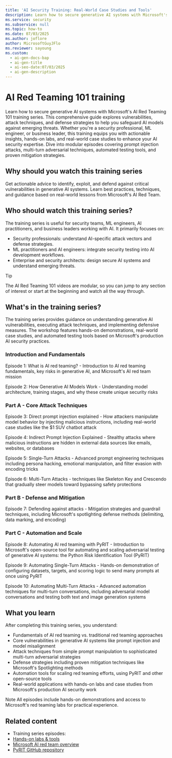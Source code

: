 ```yaml
---
title: 'AI Security Training: Real-World Case Studies and Tools'
description: Learn how to secure generative AI systems with Microsoft's AI Red Teaming 101 training series. Explore vulnerabilities, attack techniques, and defense strategies.
ms.service: security
ms.subservice: null
ms.topic: how-to
ms.date: 07/03/2025
ms.author: joflore
author: MicrosoftGuyJFlo
ms.reviewer: sayoung
ms.custom:
  - ai-gen-docs-bap
  - ai-gen-title
  - ai-seo-date:07/03/2025
  - ai-gen-description
---
```

# AI Red Teaming 101 training

Learn how to secure generative AI systems with Microsoft's AI Red Teaming 101 training series. This comprehensive guide explores vulnerabilities, attack techniques, and defense strategies to help you safeguard AI models against emerging threats. Whether you're a security professional, ML engineer, or business leader, this training equips you with actionable insights, hands-on labs, and real-world case studies to enhance your AI security expertise. Dive into modular episodes covering prompt injection attacks, multi-turn adversarial techniques, automated testing tools, and proven mitigation strategies.

## Why should you watch this training series

Get actionable advice to identify, exploit, and defend against critical vulnerabilities in generative AI systems. Learn best practices, techniques, and guidance based on real-world lessons from Microsoft's AI Red Team.

## Who should watch this training series?

The training series is useful for security teams, ML engineers, AI practitioners, and business leaders working with AI. It primarily focuses on:

- Security professionals: understand AI-specific attack vectors and defense strategies.
- ML practitioners and AI engineers: integrate security testing into AI development workflows.
- Enterprise and security architects: design secure AI systems and understand emerging threats.

> [!TIP]
> The AI Red Teaming 101 videos are modular, so you can jump to any section of interest or start at the beginning and watch all the way through. 

## What's in the training series?

The training series provides guidance on understanding generative AI vulnerabilities, executing attack techniques, and implementing defensive measures. The workshop features hands-on demonstrations, real-world case studies, and automated testing tools based on Microsoft's production AI security practices. 

### Introduction and Fundamentals 

Episode 1: What is AI red teaming? - Introduction to AI red teaming fundamentals, key risks in generative AI, and Microsoft's AI red team mission 

Episode 2: How Generative AI Models Work - Understanding model architecture, training stages, and why these create unique security risks 

### Part A - Core Attack Techniques 

Episode 3: Direct prompt injection explained - How attackers manipulate model behavior by injecting malicious instructions, including real-world case studies like the $1 SUV chatbot attack 

Episode 4: Indirect Prompt Injection Explained - Stealthy attacks where malicious instructions are hidden in external data sources like emails, websites, or databases 

Episode 5: Single-Turn Attacks - Advanced prompt engineering techniques including persona hacking, emotional manipulation, and filter evasion with encoding tricks 

Episode 6: Multi-Turn Attacks - techniques like Skeleton Key and Crescendo that gradually steer models toward bypassing safety protections 

### Part B - Defense and Mitigation 

Episode 7: Defending against attacks - Mitigation strategies and guardrail techniques, including Microsoft's spotlighting defense methods (delimiting, data marking, and encoding) 

### Part C - Automation and Scale 

Episode 8: Automating AI red teaming with PyRIT - Introduction to Microsoft's open-source tool for automating and scaling adversarial testing of generative AI systems: the Python Risk Identification Tool (PyRIT) 

Episode 9: Automating Single-Turn Attacks - Hands-on demonstration of configuring datasets, targets, and scoring logic to send many prompts at once using PyRIT 

Episode 10: Automating Multi-Turn Attacks - Advanced automation techniques for multi-turn conversations, including adversarial model conversations and testing both text and image generation systems 

## What you learn 

After completing this training series, you understand: 

- Fundamentals of AI red teaming vs. traditional red teaming approaches 
- Core vulnerabilities in generative AI systems like prompt injection and model misalignment 
- Attack techniques from simple prompt manipulation to sophisticated multi-turn adversarial strategies 
- Defense strategies including proven mitigation techniques like Microsoft's Spotlighting methods 
- Automation tools for scaling red teaming efforts, using PyRIT and other open-source tools 
- Real-world applications with hands-on labs and case studies from Microsoft's production AI security work 

Note 
All episodes include hands-on demonstrations and access to Microsoft's red teaming labs for practical experience. 

## Related content

- Training series episodes: <youtube>
- [Hands-on labs & tools](https://aka.ms/AIRTlabs)
- [Microsoft AI red team overview](https://aka.ms/airedteam)
- [PyRIT GitHub repository](https://github.com/Azure/PyRIT) 